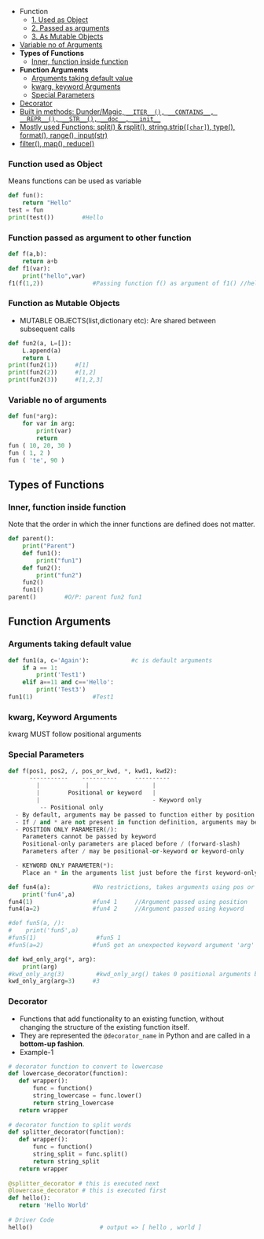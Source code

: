 - Function
  - [1. Used as Object](#o)
  - [2. Passed as arguments](#arg)
  - [3. As Mutable Objects](#mut)
- [Variable no of Arguments](#var)
- **Types of Functions**
  - [Inner, function inside function](#func)
- **Function Arguments**
  - [Arguments taking default value](#default)
  - [kwarg, keyword Arguments](#kwarg)
  - [Special Parameters](#special)
- [Decorator](#dec)
- [Built in methods: Dunder/Magic, `__ITER__(), __CONTAINS__, __REPR__(), __STR__(), __doc__, __init__`](Builtin_Methods)
- [Mostly used Functions: split() & rsplit(), string.strip(`[char]`), type(), format(), range(), input(str)](Mostly_Used_Functions)
- [filter(), map(), reduce()](filter_map_reduce)

<a name=o></a>
### Function used as Object
Means functions can be used as variable
```py
def fun():
    return "Hello"
test = fun
print(test())        #Hello
```
<a name=arg></a>
### Function passed as argument to other function
```py
def f(a,b):
    return a+b
def f1(var):
    print("hello",var)
f1(f(1,2))              #Passing function f() as argument of f1() //hello 3
```
<a name=mut></a>
### Function as Mutable Objects
- MUTABLE OBJECTS(list,dictionary etc): Are shared between subsequent calls
```py
def fun2(a, L=[]):
    L.append(a)
    return L
print(fun2(1))     #[1]
print(fun2(2))     #[1,2]
print(fun2(3))     #[1,2,3]
```
<a name=var></a>
### Variable no of arguments
```py
def fun(*arg):
    for var in arg:
        print(var)
        return
fun ( 10, 20, 30 )
fun ( 1, 2 )
fun ( 'te', 90 )
```

## Types of Functions
<a name=inner></a>
### Inner, function inside function
Note that the order in which the inner functions are defined does not matter. 
```py
def parent():
    print("Parent")
    def fun1():
        print("fun1")
    def fun2():
        print("fun2")
    fun2()
    fun1()
parent()        #O/P: parent fun2 fun1
```

## Function Arguments
<a name=default></a>
### Arguments taking default value
```py
def fun1(a, c='Again'):            #c is default arguments
    if a == 1:
        print('Test1')
    elif a==11 and c=='Hello':
        print('Test3')
fun1(1)                 #Test1
```
<a name=kwarg></a>
### kwarg, Keyword Arguments
kwarg MUST follow positional arguments
<a name=special></a>
### Special Parameters
```py
def f(pos1, pos2, /, pos_or_kwd, *, kwd1, kwd2):
      -----------    ----------     ----------
        |             |                  |
        |        Positional or keyword   |
        |                                - Keyword only
         -- Positional only
  - By default, arguments may be passed to function either by position or by keyword.
  - If / and * are not present in function definition, arguments may be passed to a function by position or by keyword.
  - POSITION ONLY PARAMETER(/):
    Parameters cannot be passed by keyword
    Positional-only parameters are placed before / (forward-slash)
    Parameters after / may be positional-or-keyword or keyword-only

  - KEYWORD ONLY PARAMETER(*):
    Place an * in the arguments list just before the first keyword-only parameter.

def fun4(a):            #No restrictions, takes arguments using pos or keyword
    print('fun4',a)
fun4(1)                 #fun4 1     //Argument passed using position
fun4(a=2)               #fun4 2     //Argument passed using keyword

#def fun5(a, /):
#    print('fun5',a)
#fun5(1)                 #fun5 1
#fun5(a=2)              #fun5 got an unexpected keyword argument 'arg'

def kwd_only_arg(*, arg):
    print(arg)
#kwd_only_arg(3)         #kwd_only_arg() takes 0 positional arguments but 1 was given
kwd_only_arg(arg=3)     #3
```

<a name=dec></a>
### Decorator
- Functions that add functionality to an existing function, without changing the structure of the existing function itself.
- They are represented the `@decorator_name` in Python and are called in a **bottom-up fashion**. 
- Example-1
```py
# decorator function to convert to lowercase
def lowercase_decorator(function):
   def wrapper():
       func = function()
       string_lowercase = func.lower()
       return string_lowercase
   return wrapper
   
# decorator function to split words
def splitter_decorator(function):
   def wrapper():
       func = function()
       string_split = func.split()
       return string_split
   return wrapper
   
@splitter_decorator # this is executed next
@lowercase_decorator # this is executed first
def hello():
   return 'Hello World'
   
# Driver Code
hello()                   # output => [ hello , world ]
```
